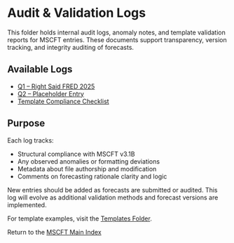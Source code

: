 # Audit & Validation Logs

This folder holds internal audit logs, anomaly notes, and template validation reports for MSCFT entries. These documents support transparency, version tracking, and integrity auditing of forecasts.

## Available Logs

- [Q1 – Right Said FRED 2025](./audit-validation-log-q1-right-said-fred-2025.txt)
- [Q2 – Placeholder Entry](./audit-validation-log-q2-placeholder.txt)
- [Template Compliance Checklist](../templates/mscft-template-structure-checklist.txt)

## Purpose

Each log tracks:
- Structural compliance with MSCFT v3.1B
- Any observed anomalies or formatting deviations
- Metadata about file authorship and modification
- Comments on forecasting rationale clarity and logic

New entries should be added as forecasts are submitted or audited. This log will evolve as additional validation methods and forecast versions are implemented.

For template examples, visit the [Templates Folder](../templates/).

Return to the [MSCFT Main Index](../README.md)
